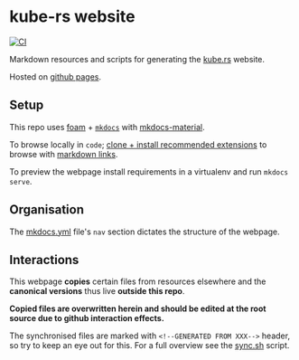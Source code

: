 # kube-rs website

[![CI](https://github.com/kube-rs/website/actions/workflows/release.yml/badge.svg)](https://github.com/kube-rs/release/actions/workflows/release.yml)

Markdown resources and scripts for generating the [kube.rs](https://kube.rs) website.

Hosted on [github pages](https://kube-rs.github.io/website).

## Setup

This repo uses [foam](https://foambubble.github.io/foam/) + [`mkdocs`](https://www.mkdocs.org/) with [mkdocs-material](https://squidfunk.github.io/mkdocs-material/).

To browse locally in `code`; [clone + install recommended extensions](https://foambubble.github.io/foam/#getting-started) to browse with [markdown links](https://marketplace.visualstudio.com/items?itemName=tchayen.markdown-links).

To preview the webpage install requirements in a virtualenv and run `mkdocs serve`.

## Organisation

The [mkdocs.yml](./mkdocs.yml) file's `nav` section dictates the structure of the webpage.

## Interactions

This webpage **copies** certain files from resources elsewhere and the **canonical versions** thus live **outside this repo**.

**Copied files are overwritten herein and should be edited at the root source due to github interaction effects.**

The synchronised files are marked with `<!--GENERATED FROM XXX-->` header, so try to keep an eye out for this.
For a full overview see the [sync.sh](https://github.com/kube-rs/website/blob/main/sync.sh) script.
